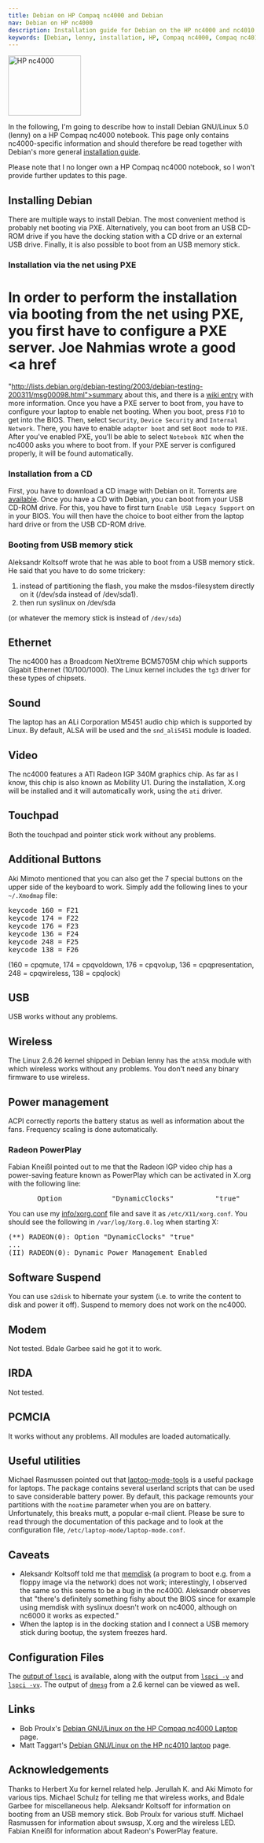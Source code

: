 ```yaml
---
title: Debian on HP Compaq nc4000 and Debian
nav: Debian on HP nc4000
description: Installation guide for Debian on the HP nc4000 and nc4010 laptops
keywords: [Debian, lenny, installation, HP, Compaq nc4000, Compaq nc4010, laptop]
---
```


<div class="right">
<img src = "images/r_nc4000.jpg" class="border" alt="HP nc4000" width="148" height="122" />
</div>

In the following, I'm going to describe how to install Debian GNU/Linux 5.0
(lenny) on a HP Compaq nc4000 notebook.  This page only contains
nc4000-specific information and should therefore be read together with
Debian's more general <a href =
"http://www.debian.org/releases/stable/i386/">installation guide</a>.

Please note that I no longer own a HP Compaq nc4000 notebook, so I won't
provide further updates to this page.

<h2 id="install">Installing Debian</h2>

There are multiple ways to install Debian.  The most convenient method is
probably net booting via PXE.  Alternatively, you can boot from an USB
CD-ROM drive if you have the docking station with a CD drive or an external
USB drive.  Finally, it is also possible to boot from an USB memory stick.

<h3 id="install-pxe">Installation via the net using PXE</h3>

In order to perform the installation via booting from the net using PXE,
you first have to configure a PXE server.  Joe Nahmias wrote a good <a href
=
"http://lists.debian.org/debian-testing/2003/debian-testing-200311/msg00098.html">summary</a>
about this, and there is a <a href =
"http://wiki.debian.org/PXEBootInstall">wiki entry</a> with more
information.  Once you have a PXE server to boot from, you have to
configure your laptop to enable net booting.  When you boot, press `F10` to
get into the BIOS.  Then, select `Security`, `Device Security` and
`Internal Network`.  There, you have to enable `adapter boot` and set `Boot
mode` to `PXE`.  After you've enabled PXE, you'll be able to select
`Notebook NIC` when the nc4000 asks you where to boot from.  If your PXE
server is configured properly, it will be found automatically.

<h3 id="install-cd">Installation from a CD</h3>

First, you have to download a CD image with Debian on it.  Torrents are <a
href = "http://www.debian.org/CD/torrent-cd/">available</a>.  Once you have
a CD with Debian, you can boot from your USB CD-ROM drive.  For this, you
have to first turn `Enable USB Legacy Support` on in your BIOS.  You will
then have the choice to boot either from the laptop hard drive or from the
USB CD-ROM drive.

<h3 id="boot-usb-stick">Booting from USB memory stick</h3>

Aleksandr Koltsoff wrote that he was able to boot from a USB memory stick.
He said that you have to do some trickery:

<ol>
<li>instead of partitioning the flash, you make the msdos-filesystem
  directly on it (/dev/sda instead of /dev/sda1).</li>
<li>then run syslinux on /dev/sda</li>
</ol>

(or whatever the memory stick is instead of `/dev/sda`)

<h2 id="ethernet">Ethernet</h2>

The nc4000 has a Broadcom NetXtreme BCM5705M chip which supports Gigabit
Ethernet (10/100/1000).  The Linux kernel includes the `tg3` driver for
these types of chipsets.

<h2 id="sound">Sound</h2>

The laptop has an ALi Corporation M5451 audio chip which is supported by
Linux.  By default, ALSA will be used and the `snd_ali5451` module is
loaded.

<h2 id="video">Video</h2>

The nc4000 features a ATI Radeon IGP 340M graphics chip.  As far as I know,
this chip is also known as Mobility U1.  During the installation, X.org
will be installed and it will automatically work, using the `ati` driver.

<h2 id="touchpad">Touchpad</h2>

Both the touchpad and pointer stick work without any problems.

<h2 id="buttons">Additional Buttons</h2>

Aki Mimoto mentioned that you can also get the 7 special buttons on the
upper side of the keyboard to work.  Simply add the following lines to your
`~/.Xmodmap` file:

<pre>
keycode 160 = F21
keycode 174 = F22
keycode 176 = F23
keycode 136 = F24
keycode 248 = F25
keycode 138 = F26
</pre>

(160 = cpqmute, 174 = cpqvoldown, 176 = cpqvolup, 136 = cpqpresentation,
248 = cpqwireless, 138 = cpqlock)

<h2 id="usb">USB</h2>

USB works without any problems.

<h2 id="wireless">Wireless</h2>

The Linux 2.6.26 kernel shipped in Debian lenny has the `ath5k` module with
which wireless works without any problems.  You don't need any binary
firmware to use wireless.

<h2 id="pm">Power management</h2>

ACPI correctly reports the battery status as well as information about the
fans.  Frequency scaling is done automatically.

<h3 id="powerplay">Radeon PowerPlay</h3>

Fabian Kneißl pointed out to me that the Radeon IGP video chip has a
power-saving feature known as PowerPlay which can be activated in X.org
with the following line:

<pre>
       Option            "DynamicClocks"          "true"
</pre>

You can use my <a href = "info/xorg.conf">info/xorg.conf</a> file and save
it as `/etc/X11/xorg.conf`.  You should see the following in
`/var/log/Xorg.0.log` when starting X:

<pre>
(**) RADEON(0): Option "DynamicClocks" "true"
...
(II) RADEON(0): Dynamic Power Management Enabled
</pre>

<h2 id="swsusp">Software Suspend</h2>

You can use `s2disk` to hibernate your system (i.e. to write the content to
disk and power it off).  Suspend to memory does not work on the nc4000.

<h2 id="modem">Modem</h2>

Not tested.  Bdale Garbee said he got it to work.

<h2 id="irda">IRDA</h2>

Not tested.

<h2 id="pcmcia">PCMCIA</h2>

It works without any problems.  All modules are loaded automatically.

<h2 id="tools">Useful utilities</h2>

Michael Rasmussen pointed out that <a href =
"http://packages.debian.org/laptop-mode-tools">laptop-mode-tools</a> is a
useful package for laptops.  The package contains several userland scripts
that can be used to save considerable battery power.  By default, this
package remounts your partitions with the `noatime` parameter when you are
on battery.  Unfortunately, this breaks mutt, a popular e-mail client.
Please be sure to read through the documentation of this package and to
look at the configuration file, `/etc/laptop-mode/laptop-mode.conf`.

<h2 id="caveats">Caveats</h2>

<ul>

<li>Aleksandr Koltsoff told me that <a href =
"http://www.syslinux.org/wiki/index.php/MEMDISK">memdisk</a> (a program to boot e.g.
from a floppy image via the network) does not work; interestingly, I
observed the same so this seems to be a bug in the nc4000.  Aleksandr
observes that &quot;there's definitely something fishy about the BIOS since
for example using memdisk with syslinux doesn't work on nc4000, although on
nc6000 it works as expected.&quot;</li>

<li>When the laptop is in the docking station and I connect a USB memory
stick during bootup, the system freezes hard.</li>

</ul>

<h2 id="config">Configuration Files</h2>

The <a href = "info/lspci">output of `lspci`</a> is available, along with
the output from <a href = "info/lspciv">`lspci -v`</a> and <a href =
"info/lspcivv">`lspci -vv`</a>.  The output of <a href =
"info/dmesg">`dmesg`</a> from a 2.6 kernel can be viewed as well.

<h2 id="links">Links</h2>

<ul>

<li>Bob Proulx's <a href = "http://www.proulx.com/~bob/nc4000/"> Debian
GNU/Linux on the HP Compaq nc4000 Laptop</a> page.</li>

<li>Matt Taggart's <a href =
"http://lackof.org/matt/hacking/hpnc4010/">Debian GNU/Linux on the HP
nc4010 laptop</a> page.</li>

</ul>

<h2 id="ack">Acknowledgements</h2>

Thanks to Herbert Xu for kernel related help.  Jerullah K. and Aki Mimoto
for various tips.  Michael Schulz for telling me that wireless works, and
Bdale Garbee for miscellaneous help.  Aleksandr Koltsoff for information on
booting from an USB memory stick.  Bob Proulx for various stuff.  Michael
Rasmussen for information about swsusp, X.org and the wireless LED.  Fabian
Kneißl for information about Radeon's PowerPlay feature.

